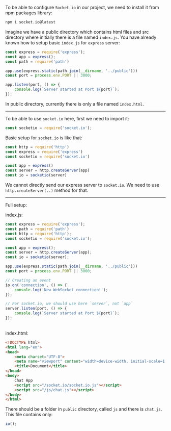To be able to configure `Socket.io` in our project, we need to install it from npm packages library:
```bash
npm i socket.io@latest
```
Imagine we have a public directory which contains html files and src directory where initially there is a file named `index.js`.
You have already known how to setup basic `index.js` for `express` server:
```javascript
const express = require('express');
const app = express();
const path = require('path')

app.use(express.static(path.join(__dirname, '../public')))
const port = process.env.PORT || 3000;

app.listen(port, () => {
    console.log(`Server started at Port ${port}`);
});
```
In public directory, currently there is only a file named `index.html`.

----
To be able to use `socket.io` here, first we need to import it:
```javascript
const socketio = require('socket.io');
```

Basic setup for `socket.io` is like that:
```javascript
const http = require('http')
const express = require('express')
const socketio = require('socket.io')

const app = express()
const server = http.createServer(app)
const io = socketio(server)
```
We cannot directly send our express server to `socket.io`. We need to use `http.createServer(..)` method for that.

---
Full setup:

index.js:
```javascript
const express = require('express');
const path = require('path')
const http = require('http');
const socketio = require('socket.io');

const app = express();
const server = http.createServer(app);
const io = socketio(server);

app.use(express.static(path.join(__dirname, '../public')))
const port = process.env.PORT || 3000;

// Creating an event
io.on('connection', () => {
    console.log('New WebSocket connection!');
});

// For socket.io, we should use here `server`, not `app`
server.listen(port, () => {
    console.log(`Server started at Port ${port}`);
});
```

<br>
index.html:

```html
<!DOCTYPE html>
<html lang="en">
<head>
    <meta charset="UTF-8">
    <meta name="viewport" content="width=device-width, initial-scale=1.0">
    <title>Document</title>
</head>
<body>
    Chat App 
    <script src="/socket.io/socket.io.js"></script>
    <script src="/js/chat.js"></script>
</body>
</html>
```

There should be a folder in `public` directory, called `js` and there is `chat.js`. This file contains only:
```javascript
io();
```
